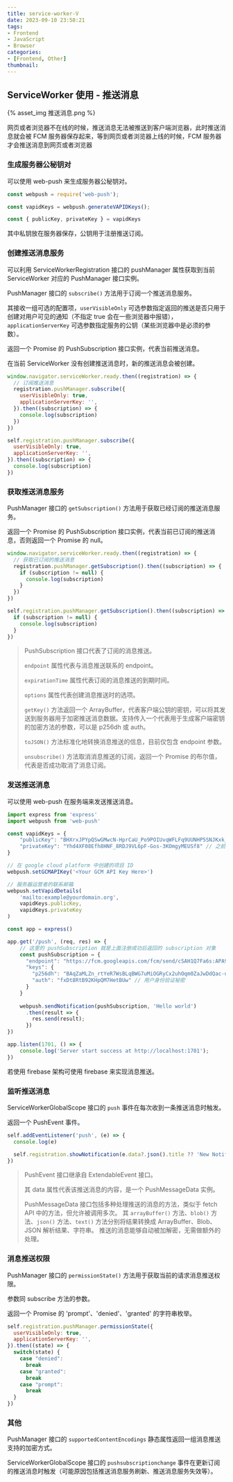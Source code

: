 ```yaml
---
title: service-worker-V
date: 2023-09-10 23:58:21
tags:
- Frontend
- JavaScript
- Browser
categories:
- [Frontend, Other]
thumbnail:
---
```


## ServiceWorker 使用 - 推送消息

{% asset_img 推送消息.png %}

网页或者浏览器不在线的时候，推送消息无法被推送到客户端浏览器，此时推送消息就会被 FCM 服务器保存起来，等到网页或者浏览器上线的时候，FCM 服务器才会推送消息到网页或者浏览器

### 生成服务器公秘钥对

可以使用 web-push 来生成服务器公秘钥对。

```js
const webpush = require('web-push');

const vapidKeys = webpush.generateVAPIDKeys();

const { publicKey, privateKey } = vapidKeys
```

其中私钥放在服务器保存，公钥用于注册推送订阅。

### 创建推送消息服务

可以利用 ServiceWorkerRegistration 接口的 pushManager 属性获取到当前 ServiceWorker 对应的 PushManager 接口实例。

PushManager 接口的 `subscribe()` 方法用于订阅一个推送消息服务。

其接收一组可选的配置项，`userVisibleOnly` 可选参数指定返回的推送是否只用于创建对用户可见的通知（不指定 true 会在一些浏览器中报错），`applicationServerKey` 可选参数指定服务的公钥（某些浏览器中是必须的参数）。

返回一个 Promise 的 PushSubscription 接口实例，代表当前推送消息。

在当前 ServiceWorker 没有创建推送消息时，新的推送消息会被创建。

```js
window.navigator.serviceWorker.ready.then((registration) => {
  // 订阅推送消息
  registration.pushManager.subscribe({
    userVisibleOnly: true,
    applicationServerKey: '',
  }).then((subscription) => {
    console.log(subscription)
  })
})
```

```js
self.registration.pushManager.subscribe({
  userVisibleOnly: true,
  applicationServerKey: '',
}).then((subscription) => {
  console.log(subscription)
})
```

### 获取推送消息服务

PushManager 接口的 `getSubscription()` 方法用于获取已经订阅的推送消息服务。

返回一个 Promise 的 PushSubscription 接口实例，代表当前已订阅的推送消息，否则返回一个 Promise 的 null。

```js
window.navigator.serviceWorker.ready.then((registration) => {
  // 获取已订阅的推送消息
  registration.pushManager.getSubscription().then((subscription) => {
    if (subscription != null) {
      console.log(subscription)
    }
  })
})
```

```js
self.registration.pushManager.getSubscription().then((subscription) => {
  if (subscription != null) {
    console.log(subscription)
  }
})
```

> PushSubscription 接口代表了订阅的消息推送。
>
> `endpoint` 属性代表与消息推送联系的 endpoint。
>
> `expirationTime` 属性代表订阅的消息推送的到期时间。
>
> `options` 属性代表创建消息推送时的选项。
>
> `getKey()` 方法返回一个 ArrayBuffer，代表客户端公钥的密钥，可以将其发送到服务器用于加密推送消息数据。支持传入一个代表用于生成客户端密钥的加密方法的参数，可以是 p256dh 或 auth。
>
> `toJSON()` 方法标准化地转换消息推送的信息，目前仅包含 endpoint 参数。
>
> `unsubscribe()` 方法取消消息推送的订阅，返回一个 Promise 的布尔值，代表是否成功取消了消息订阅。

### 发送推送消息

可以使用 web-push 在服务端来发送推送消息。

```js
import express from 'express'
import webpush from 'web-push'

const vapidKeys = {
    "publicKey": "BHXrxJPYpQSwGMwcN-HprCaU_Po9POIUvqWFLFq9UUNHP5SNJKxk_Io59y8_twMTOuB5SbpbcPBwHFo2kBUj7vQ", // 之前生成的 publicKey
    "privateKey": "Yhd4XF08Efh8HNF_8RDJ9VL6pF-Gos-3KOmgyMEUSf8" // 之前生成的 privateKey
}

// 在 google cloud platform 中创建的项目 ID
webpush.setGCMAPIKey('<Your GCM API Key Here>')

// 服务器运营者的联系邮箱
webpush.setVapidDetails(
    'mailto:example@yourdomain.org',
    vapidKeys.publicKey,
    vapidKeys.privateKey
)

const app = express()

app.get('/push', (req, res) => {
    // 这里的 pushSubscription 就是上面注册成功后返回的 subscription 对象
    const pushSubscription = {
      "endpoint": "https://fcm.googleapis.com/fcm/send/cSAH1Q7Fa6s:APA91bEgYeKNXMSO1rcGAOPzt3L9fMhyjL-zSPV5JfiKwgqtbx_Q4de_8plEY_QViLnhfe6-0fUgdo7Z3Gqpml3zIBSfO6IISDYdF9kzL2h_dbZ_FE_YKbKOG70gMG_A74xwK1vsocCv", // 推送订阅网址
      "keys": {
        "p256dh": "BAqZaMLZn_rtYeR7WsBLqBWG7uMiOGRyCx2uhOqm0ZaJwDdQac-ubAyRRdLXJVZDOrNe-B3mCTy3g0vHCkeyYyo", // 用户公钥
        "auth": "fxDt8RtB92KHpQM7HetBUw" // 用户身份验证秘密
      }
    }
    
    webpush.sendNotification(pushSubscription, 'Hello world')
      .then(result => {
        res.send(result);
      })
})

app.listen(1701, () => {
    console.log('Server start success at http://localhost:1701');
})
```

若使用 firebase 架构可使用 firebase 来实现消息推送。

### 监听推送消息

ServiceWorkerGlobalScope 接口的 `push` 事件在每次收到一条推送消息时触发。

返回一个 PushEvent 事件。

```js
self.addEventListener('push', (e) => {
  console.log(e)

  self.registration.showNotification(e.data?.json().title ?? 'New Notification')
})
```

> PushEvent 接口继承自 ExtendableEvent 接口。
>
> 其 data 属性代表该推送消息的内容，是一个 PushMessageData 实例。
>
> PushMessageData 接口包括多种处理推送的消息的方法，类似于 fetch API 中的方法，但允许被调用多次。
> 其 `arrayBuffer()` 方法、`blob()` 方法、`json()` 方法、`text()` 方法分别将结果转换成 ArrayBuffer、Blob、JSON 解析结果、字符串。
> 推送的消息能够自动被加解密，无需做额外的处理。

### 消息推送权限

PushManager 接口的 `permissionState()` 方法用于获取当前的请求消息推送权限。

参数同 subscribe 方法的参数。

返回一个 Promise 的 'prompt'、'denied'、'granted' 的字符串枚举。

```js
self.registration.pushManager.permissionState({
  userVisibleOnly: true,
  applicationServerKey: '',
}).then((state) => {
  switch(state) {
    case "denied":
      break
    case "granted":
      break
    case "prompt":
      break
  }
})
```

### 其他

PushManager 接口的 `supportedContentEncodings` 静态属性返回一组消息推送支持的加密方式。

ServiceWorkerGlobalScope 接口的 `pushsubscriptionchange` 事件在更新订阅的推送消息时触发（可能原因包括推送消息服务刷新、推送消息服务失效等）。
